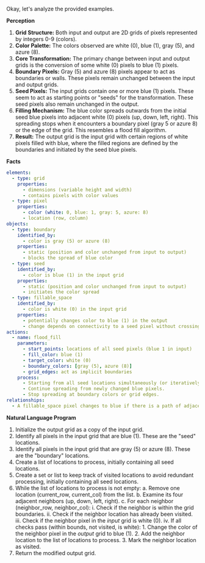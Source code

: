 Okay, let's analyze the provided examples.

**Perception**

1.  **Grid Structure:** Both input and output are 2D grids of pixels represented by integers 0-9 (colors).
2.  **Color Palette:** The colors observed are white (0), blue (1), gray (5), and azure (8).
3.  **Core Transformation:** The primary change between input and output grids is the conversion of some white (0) pixels to blue (1) pixels.
4.  **Boundary Pixels:** Gray (5) and azure (8) pixels appear to act as boundaries or walls. These pixels remain unchanged between the input and output grids.
5.  **Seed Pixels:** The input grids contain one or more blue (1) pixels. These seem to act as starting points or "seeds" for the transformation. These seed pixels also remain unchanged in the output.
6.  **Filling Mechanism:** The blue color spreads outwards from the initial seed blue pixels into adjacent white (0) pixels (up, down, left, right). This spreading stops when it encounters a boundary pixel (gray 5 or azure 8) or the edge of the grid. This resembles a flood fill algorithm.
7.  **Result:** The output grid is the input grid with certain regions of white pixels filled with blue, where the filled regions are defined by the boundaries and initiated by the seed blue pixels.

**Facts**


```yaml
elements:
  - type: grid
    properties:
      - dimensions (variable height and width)
      - contains pixels with color values
  - type: pixel
    properties:
      - color (white: 0, blue: 1, gray: 5, azure: 8)
      - location (row, column)
objects:
  - type: boundary
    identified_by:
      - color is gray (5) or azure (8)
    properties:
      - static (position and color unchanged from input to output)
      - blocks the spread of blue color
  - type: seed
    identified_by:
      - color is blue (1) in the input grid
    properties:
      - static (position and color unchanged from input to output)
      - initiates the color spread
  - type: fillable_space
    identified_by:
      - color is white (0) in the input grid
    properties:
      - potentially changes color to blue (1) in the output
      - change depends on connectivity to a seed pixel without crossing boundaries
actions:
  - name: flood_fill
    parameters:
      - start_points: locations of all seed pixels (blue 1 in input)
      - fill_color: blue (1)
      - target_color: white (0)
      - boundary_colors: [gray (5), azure (8)]
      - grid_edges: act as implicit boundaries
    process:
      - Starting from all seed locations simultaneously (or iteratively), change adjacent (up, down, left, right) white pixels to blue.
      - Continue spreading from newly changed blue pixels.
      - Stop spreading at boundary colors or grid edges.
relationships:
  - A fillable_space pixel changes to blue if there is a path of adjacent white pixels connecting it back to a seed pixel, without passing through any boundary pixels.
```


**Natural Language Program**

1.  Initialize the output grid as a copy of the input grid.
2.  Identify all pixels in the input grid that are blue (1). These are the "seed" locations.
3.  Identify all pixels in the input grid that are gray (5) or azure (8). These are the "boundary" locations.
4.  Create a list of locations to process, initially containing all seed locations.
5.  Create a set or list to keep track of visited locations to avoid redundant processing, initially containing all seed locations.
6.  While the list of locations to process is not empty:
    a.  Remove one location (current\_row, current\_col) from the list.
    b.  Examine its four adjacent neighbors (up, down, left, right).
    c.  For each neighbor (neighbor\_row, neighbor\_col):
        i.  Check if the neighbor is within the grid boundaries.
        ii. Check if the neighbor location has already been visited.
        iii. Check if the neighbor pixel in the *input* grid is white (0).
        iv. If all checks pass (within bounds, not visited, is white):
            1.  Change the color of the neighbor pixel in the *output* grid to blue (1).
            2.  Add the neighbor location to the list of locations to process.
            3.  Mark the neighbor location as visited.
7.  Return the modified output grid.
